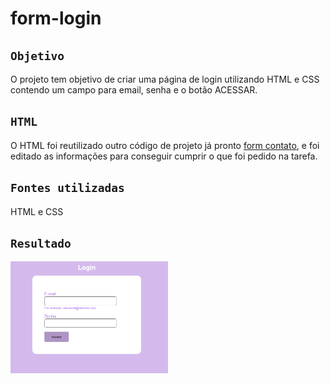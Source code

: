 # form-login


## `Objetivo`
O projeto tem objetivo de criar uma página de login utilizando HTML e CSS contendo um campo para email, senha e o botão ACESSAR.

## `HTML`
O HTML foi reutilizado outro código de projeto já pronto [form contato](https://github.com/manuelaaraujo/form-contato), e foi editado as informações para conseguir cumprir o que foi pedido na tarefa.

## `Fontes utilizadas`
HTML e CSS

## `Resultado`
<img src="img/TelaLogin.png" width="50%">
